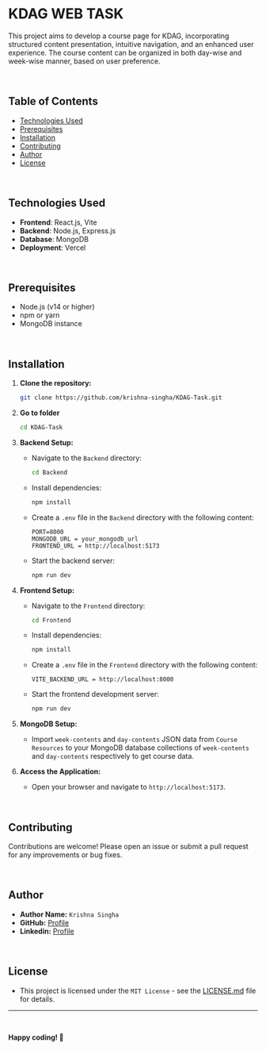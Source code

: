 # KDAG WEB TASK

This project aims to develop a course page for KDAG, incorporating structured content presentation, intuitive navigation, and an enhanced user experience. The course content can be organized in both day-wise and week-wise manner, based on user preference.

<br>

## Table of Contents

- [Technologies Used](#technologies-used)
- [Prerequisites](#prerequisites)
- [Installation](#installation)
- [Contributing](#contributing)
- [Author](#author)
- [License](#license)

<br>

## Technologies Used

- **Frontend**: React.js, Vite
- **Backend**: Node.js, Express.js
- **Database**: MongoDB
- **Deployment**: Vercel

<br>

## Prerequisites

- Node.js (v14 or higher)
- npm or yarn
- MongoDB instance

<br>

## Installation

1. **Clone the repository:**
    ```bash
    git clone https://github.com/krishna-singha/KDAG-Task.git
    ```

2. **Go to folder**
    ```bash
    cd KDAG-Task
    ```

3. **Backend Setup:**
    - Navigate to the `Backend` directory:
      ```bash
      cd Backend
      ```
    - Install dependencies:
      ```bash
      npm install
      ```
    - Create a `.env` file in the `Backend` directory with the following content:
      ```env
      PORT=8000
      MONGODB_URL = your_mongodb_url
      FRONTEND_URL = http://localhost:5173
      ```
    - Start the backend server:
      ```bash
      npm run dev
      ```

4. **Frontend Setup:**
    - Navigate to the `Frontend` directory:
      ```bash
      cd Frontend
      ```
    - Install dependencies:
      ```bash
      npm install
      ```
    - Create a `.env` file in the `Frontend` directory with the following content:
      ```env
      VITE_BACKEND_URL = http://localhost:8000
      ```
    - Start the frontend development server:
      ```bash
      npm run dev
      ```

5. **MongoDB Setup:**

    - Import `week-contents` and `day-contents` JSON data from `Course Resources` to your MongoDB database collections of `week-contents` and `day-contents` respectively to get course data. 

6. **Access the Application:**
    - Open your browser and navigate to `http://localhost:5173`.

<br>

## Contributing

Contributions are welcome! Please open an issue or submit a pull request for any improvements or bug fixes.

<br>

## Author

- **Author Name:** `Krishna Singha`
- **GitHub:** [Profile](https://github.com/krishna-singha)
- **Linkedin:** [Profile](https://linkedin.com/in/krishnasingha/)
<br>

## License
   - This project is licensed under the `MIT License` - see the [LICENSE.md](LICENSE.md) file for details.

---

<br>

**Happy coding! 🚀**
